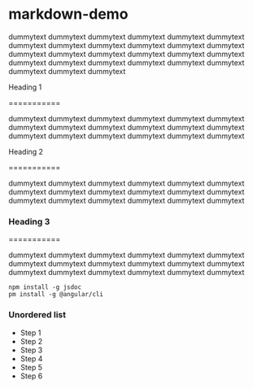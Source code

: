 
# markdown-demo

dummytext dummytext dummytext dummytext dummytext dummytext dummytext dummytext dummytext
dummytext dummytext dummytext dummytext dummytext dummytext dummytext dummytext dummytext
dummytext dummytext dummytext dummytext dummytext dummytext dummytext dummytext dummytext

Heading 1

===========

dummytext dummytext dummytext dummytext dummytext dummytext dummytext dummytext dummytext
dummytext dummytext dummytext dummytext dummytext dummytext dummytext dummytext dummytext

Heading 2

===========

dummytext dummytext dummytext dummytext dummytext dummytext dummytext dummytext dummytext
dummytext dummytext dummytext dummytext dummytext dummytext dummytext dummytext dummytext

### Heading 3

===========

dummytext dummytext dummytext dummytext dummytext dummytext dummytext dummytext dummytext
dummytext dummytext dummytext dummytext dummytext dummytext dummytext dummytext dummytext

```
npm install -g jsdoc
pm install -g @angular/cli

```

### Unordered list

* Step 1
* Step 2
* Step 3
* Step 4
* Step 5
* Step 6
